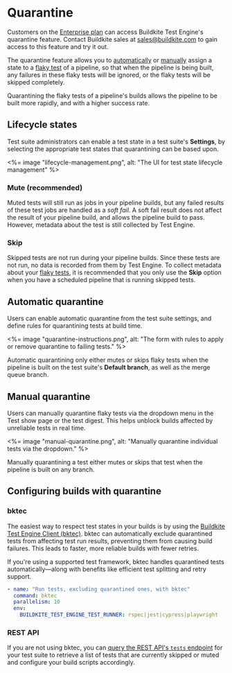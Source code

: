 # Quarantine

Customers on the [Enterprise plan](https://buildkite.com/pricing) can access Buildkite Test Engine's quarantine feature. Contact Buildkite sales at sales@buildkite.com to gain access to this feature and try it out.

The quarantine feature allows you to [automatically](#automatic-quarantine) or [manually](#manual-quarantine) assign a state to a [flaky test](/docs/test-engine/test-suites#detecting-flaky-tests) of a pipeline, so that when the pipeline is being built, any failures in these flaky tests will be ignored, or the flaky tests will be skipped completely.

Quarantining the flaky tests of a pipeline's builds allows the pipeline to be built more rapidly, and with a higher success rate.

## Lifecycle states

Test suite administrators can enable a test state in a test suite's **Settings**, by selecting the appropriate test states that quarantining can be based upon.

<%= image "lifecycle-management.png", alt: "The UI for test state lifecycle management" %>

### Mute (recommended)

Muted tests will still run as jobs in your pipeline builds, but any failed results of these test jobs are handled as a _soft fail_. A soft fail result does not affect the result of your pipeline build, and allows the pipeline build to pass. However, metadata about the test is still collected by Test Engine.

### Skip

Skipped tests are not run during your pipeline builds. Since these tests are not run, no data is recorded from them by Test Engine. To collect metadata about your [flaky tests](/docs/test-engine/test-suites#detecting-flaky-tests), it is recommended that you only use the **Skip** option when you have a scheduled pipeline that is running skipped tests.

## Automatic quarantine

Users can enable automatic quarantine from the test suite settings, and define rules for quarantining tests at build time.

<%= image "quarantine-instructions.png", alt: "The form with rules to apply or remove quarantine to failing tests." %>

Automatic quarantining only either mutes or skips flaky tests when the pipeline is built on the test suite's **Default branch**, as well as the merge queue branch.

## Manual quarantine

Users can manually quarantine flaky tests via the dropdown menu in the Test show page or the test digest. This helps unblock builds affected by unreliable tests in real time.

<%= image "manual-quarantine.png", alt: "Manually quarantine individual tests via the dropdown." %>

Manually quarantining a test either mutes or skips that test when the pipeline is built on any branch.

## Configuring builds with quarantine

### bktec

The easiest way to respect test states in your builds is by using the [Buildkite Test Engine Client (bktec)](https://github.com/buildkite/test-engine-client). bktec can automatically exclude quarantined tests from affecting test run results, preventing them from causing build failures. This leads to faster, more reliable builds with fewer retries.

If you're using a supported test framework, bktec handles quarantined tests automatically—along with benefits like efficient test splitting and retry support.

```yaml
- name: "Run tests, excluding quarantined ones, with bktec"
  command: bktec
  parallelism: 10
  env:
    BUILDKITE_TEST_ENGINE_TEST_RUNNER: rspec|jest|cypress|playwright
```

### REST API

If you are not using bktec, you can [query the REST API's `tests` endpoint](/docs/apis/rest-api/test-engine/quarantine) for your test suite to retrieve a list of tests that are currently skipped or muted and configure your build scripts accordingly.
